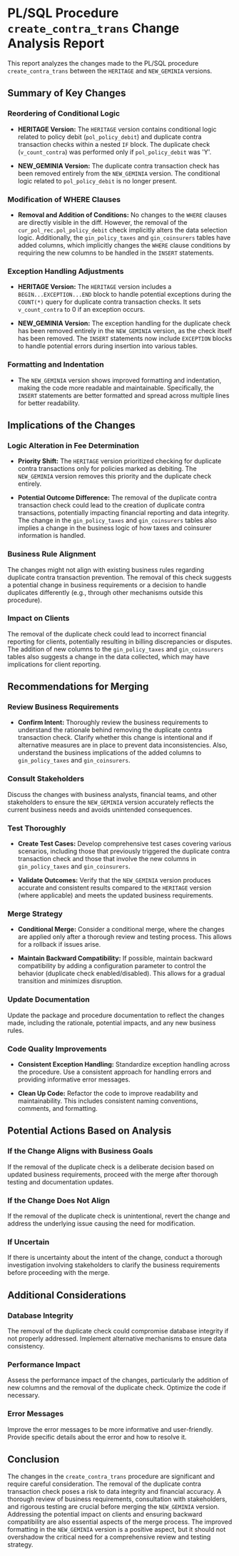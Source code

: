 # PL/SQL Procedure `create_contra_trans` Change Analysis Report

This report analyzes the changes made to the PL/SQL procedure `create_contra_trans` between the `HERITAGE` and `NEW_GEMINIA` versions.


## Summary of Key Changes

### Reordering of Conditional Logic

- **HERITAGE Version:** The `HERITAGE` version contains conditional logic related to policy debit (`pol_policy_debit`) and duplicate contra transaction checks within a nested `IF` block.  The duplicate check (`v_count_contra`) was performed only if `pol_policy_debit` was 'Y'.

- **NEW_GEMINIA Version:** The duplicate contra transaction check has been removed entirely from the `NEW_GEMINIA` version. The conditional logic related to `pol_policy_debit` is no longer present.


### Modification of WHERE Clauses

- **Removal and Addition of Conditions:** No changes to the `WHERE` clauses are directly visible in the diff. However, the removal of the `cur_pol_rec.pol_policy_debit` check implicitly alters the data selection logic.  Additionally, the `gin_policy_taxes` and `gin_coinsurers` tables have added columns, which implicitly changes the `WHERE` clause conditions by requiring the new columns to be handled in the `INSERT` statements.


### Exception Handling Adjustments

- **HERITAGE Version:** The `HERITAGE` version includes a `BEGIN...EXCEPTION...END` block to handle potential exceptions during the `COUNT(*)` query for duplicate contra transaction checks.  It sets `v_count_contra` to 0 if an exception occurs.

- **NEW_GEMINIA Version:** The exception handling for the duplicate check has been removed entirely in the `NEW_GEMINIA` version, as the check itself has been removed.  The `INSERT` statements now include `EXCEPTION` blocks to handle potential errors during insertion into various tables.


### Formatting and Indentation

- The `NEW_GEMINIA` version shows improved formatting and indentation, making the code more readable and maintainable.  Specifically, the `INSERT` statements are better formatted and spread across multiple lines for better readability.


## Implications of the Changes

### Logic Alteration in Fee Determination

- **Priority Shift:** The `HERITAGE` version prioritized checking for duplicate contra transactions only for policies marked as debiting. The `NEW_GEMINIA` version removes this priority and the duplicate check entirely.

- **Potential Outcome Difference:** The removal of the duplicate contra transaction check could lead to the creation of duplicate contra transactions, potentially impacting financial reporting and data integrity.  The change in the `gin_policy_taxes` and `gin_coinsurers` tables also implies a change in the business logic of how taxes and coinsurer information is handled.


### Business Rule Alignment

The changes might not align with existing business rules regarding duplicate contra transaction prevention.  The removal of this check suggests a potential change in business requirements or a decision to handle duplicates differently (e.g., through other mechanisms outside this procedure).


### Impact on Clients

The removal of the duplicate check could lead to incorrect financial reporting for clients, potentially resulting in billing discrepancies or disputes.  The addition of new columns to the `gin_policy_taxes` and `gin_coinsurers` tables also suggests a change in the data collected, which may have implications for client reporting.


## Recommendations for Merging

### Review Business Requirements

- **Confirm Intent:**  Thoroughly review the business requirements to understand the rationale behind removing the duplicate contra transaction check.  Clarify whether this change is intentional and if alternative measures are in place to prevent data inconsistencies.  Also, understand the business implications of the added columns to `gin_policy_taxes` and `gin_coinsurers`.

### Consult Stakeholders

Discuss the changes with business analysts, financial teams, and other stakeholders to ensure the `NEW_GEMINIA` version accurately reflects the current business needs and avoids unintended consequences.

### Test Thoroughly

- **Create Test Cases:** Develop comprehensive test cases covering various scenarios, including those that previously triggered the duplicate contra transaction check and those that involve the new columns in `gin_policy_taxes` and `gin_coinsurers`.

- **Validate Outcomes:**  Verify that the `NEW_GEMINIA` version produces accurate and consistent results compared to the `HERITAGE` version (where applicable) and meets the updated business requirements.

### Merge Strategy

- **Conditional Merge:**  Consider a conditional merge, where the changes are applied only after a thorough review and testing process.  This allows for a rollback if issues arise.

- **Maintain Backward Compatibility:**  If possible, maintain backward compatibility by adding a configuration parameter to control the behavior (duplicate check enabled/disabled).  This allows for a gradual transition and minimizes disruption.

### Update Documentation

Update the package and procedure documentation to reflect the changes made, including the rationale, potential impacts, and any new business rules.

### Code Quality Improvements

- **Consistent Exception Handling:**  Standardize exception handling across the procedure.  Use a consistent approach for handling errors and providing informative error messages.

- **Clean Up Code:**  Refactor the code to improve readability and maintainability.  This includes consistent naming conventions, comments, and formatting.


## Potential Actions Based on Analysis

### If the Change Aligns with Business Goals

If the removal of the duplicate check is a deliberate decision based on updated business requirements, proceed with the merge after thorough testing and documentation updates.

### If the Change Does Not Align

If the removal of the duplicate check is unintentional, revert the change and address the underlying issue causing the need for modification.

### If Uncertain

If there is uncertainty about the intent of the change, conduct a thorough investigation involving stakeholders to clarify the business requirements before proceeding with the merge.


## Additional Considerations

### Database Integrity

The removal of the duplicate check could compromise database integrity if not properly addressed.  Implement alternative mechanisms to ensure data consistency.

### Performance Impact

Assess the performance impact of the changes, particularly the addition of new columns and the removal of the duplicate check.  Optimize the code if necessary.

### Error Messages

Improve the error messages to be more informative and user-friendly.  Provide specific details about the error and how to resolve it.


## Conclusion

The changes in the `create_contra_trans` procedure are significant and require careful consideration.  The removal of the duplicate contra transaction check poses a risk to data integrity and financial accuracy.  A thorough review of business requirements, consultation with stakeholders, and rigorous testing are crucial before merging the `NEW_GEMINIA` version.  Addressing the potential impact on clients and ensuring backward compatibility are also essential aspects of the merge process.  The improved formatting in the `NEW_GEMINIA` version is a positive aspect, but it should not overshadow the critical need for a comprehensive review and testing strategy.
